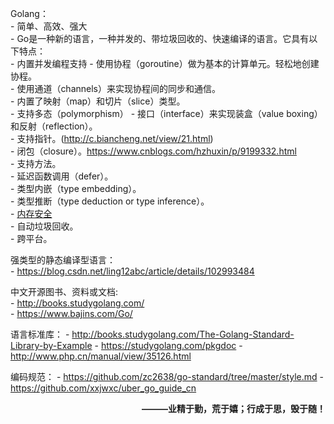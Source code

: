 Golang：<br>
    - 简单、高效、强大<br>
    - Go是一种新的语言，一种并发的、带垃圾回收的、快速编译的语言。它具有以下特点：<br>
        - 内置并发编程支持
        - 使用协程（goroutine）做为基本的计算单元。轻松地创建协程。<br>
        - 使用通道（channels）来实现协程间的同步和通信。<br>
        - 内置了映射（map）和切片（slice）类型。<br>
        - 支持多态（polymorphism）
        - 接口（interface）来实现装盒（value boxing）和反射（reflection）。<br>
        - 支持指针。(http://c.biancheng.net/view/21.html)<br>
        - 闭包（closure）。https://www.cnblogs.com/hzhuxin/p/9199332.html<br>
        - 支持方法。<br>
        - 延迟函数调用（defer）。<br>
        - 类型内嵌（type embedding）。<br>
        - 类型推断（type deduction or type inference）。<br>
        - [内存安全](https://blog.csdn.net/wenrennaoda/article/details/95935355)<br>
        - 自动垃圾回收。<br>
        - 跨平台。<br>

强类型的静态编译型语言：<br>
    - https://blog.csdn.net/ling12abc/article/details/102993484
      
中文开源图书、资料或文档:<br>
    - http://books.studygolang.com/<br>
    - https://www.bajins.com/Go/<br>

语言标准库：
    - http://books.studygolang.com/The-Golang-Standard-Library-by-Example
    - https://studygolang.com/pkgdoc
    - http://www.php.cn/manual/view/35126.html


编码规范：
    - https://github.com/zc2638/go-standard/tree/master/style.md
    - https://github.com/xxjwxc/uber_go_guide_cn<br>


**<p align=right> ———业精于勤，荒于嬉；行成于思，毁于随！ </p>**
